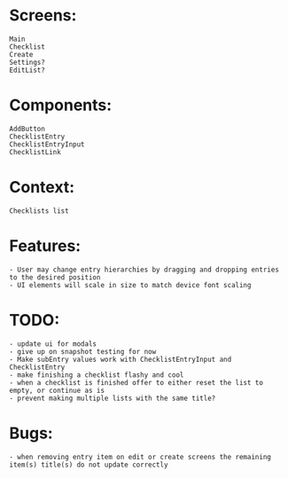 # Screens:

    Main
    Checklist
    Create
    Settings?
    EditList?

# Components:

    AddButton
    ChecklistEntry
    ChecklistEntryInput
    ChecklistLink

# Context:

    Checklists list

# Features:

    - User may change entry hierarchies by dragging and dropping entries to the desired position
    - UI elements will scale in size to match device font scaling

# TODO:

    - update ui for modals
    - give up on snapshot testing for now
    - Make subEntry values work with ChecklistEntryInput and ChecklistEntry
    - make finishing a checklist flashy and cool
    - when a checklist is finished offer to either reset the list to empty, or continue as is
    - prevent making multiple lists with the same title?

# Bugs:

    - when removing entry item on edit or create screens the remaining item(s) title(s) do not update correctly
